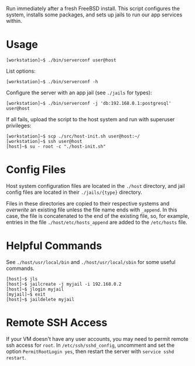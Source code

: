 Run immediately after a fresh FreeBSD install. This script configures
the system, installs some packages, and sets up jails to run our app
services within.

# Usage

~~~
[workstation]~$ ./bin/serverconf user@host
~~~

List options:

~~~
[workstation]~$ ./bin/serverconf -h
~~~

Configure the server with an app jail (see `./jails` for types):

~~~
[workstation]~$ ./bin/serverconf -j 'db:192.168.0.1:postgresql' user@host
~~~

If all fails, upload the script to the host system and run with superuser privileges:

~~~
[workstation]~$ scp ./src/host-init.sh user@host:~/
[workstation]~$ ssh user@host
[host]~$ su - root -c "./host-init.sh"
~~~

# Config Files

Host system configuration files are located in the `./host` directory,
and jail config files are located in their `./jails/{type}` directory.

Files in these directories are copied to their respective systems and
*overwrite* an existing file unless the file name ends with `_append`.
In this case, the file is concatenated to the end of the existing
file, so, for example, entries in the file `./host/etc/hosts_append`
are added to the `/etc/hosts` file.

# Helpful Commands

See `./host/usr/local/bin` and `./host/usr/local/sbin` for some useful commands.

~~~
[host]~$ jls
[host]~$ jailcreate -j myjail -i 192.168.0.2
[host]~$ jlogin myjail
[myjail]~$ exit
[host]~$ jaildelete myjail
~~~

# Remote SSH Access

If your VM doesn't have any user accounts, you may need to permit
remote ssh access for `root`. In `/etc/ssh/sshd_config`, uncomment and
set the option `PermitRootLogin yes`, then restart the server with
`service sshd restart`.
